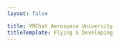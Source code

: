 ```yaml
---
layout: false

title: VRChat Aerospace University
titleTemplate: Flying & Developing
---
```


<script>
    const supportLanguage = ['zh', 'en'];

    var lang = localStorage.getItem('lang');
    if (supportLanguage.includes(lang)) {
        window.location.replace(lang + '/');
    } else {
        const userLang = navigator.language || navigator.userLanguage;
        for (const language of supportLanguage) {
            if (userLang.startsWith(language)) {
                window.location.replace('${language}/');
                break;
            }
        }

        window.location.replace('zh/');
    }
</script>